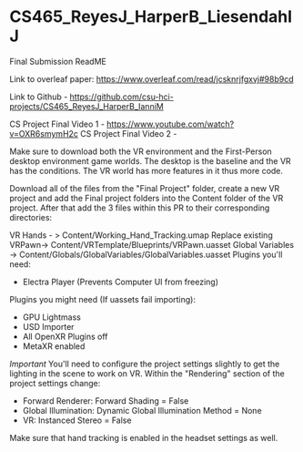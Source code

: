 # CS465_ReyesJ_HarperB_LiesendahlJ

Final Submission ReadME

Link to overleaf paper: https://www.overleaf.com/read/jcsknrjfgxvj#98b9cd

Link to Github - https://github.com/csu-hci-projects/CS465_ReyesJ_HarperB_IanniM

CS Project Final Video 1 - https://www.youtube.com/watch?v=OXR6smymH2c
CS Project Final Video 2 - 

Make sure to download both the VR environment and the First-Person desktop environment game worlds. The desktop is the baseline and the VR has the conditions. The VR world has more features in it thus more code. 

Download all of the files from the "Final Project" folder, create a new VR project and add the Final project folders into the Content folder of the VR project. After that add the 3 files within this PR to their corresponding directories:

VR Hands - > Content/Working_Hand_Tracking.umap
Replace existing VRPawn-> Content/VRTemplate/Blueprints/VRPawn.uasset
Global Variables -> Content/Globals/GlobalVariables/GlobalVariables.uasset
Plugins you'll need:
- Electra Player (Prevents Computer UI from freezing)

Plugins you might need (If uassets fail importing):
- GPU Lightmass
- USD Importer
- All OpenXR Plugins off
- MetaXR enabled


*Important*
You'll need to configure the project settings slightly to get the lighting in the scene to work on VR. Within the "Rendering" section of the project settings change:

- Forward Renderer: Forward Shading = False
- Global Illumination: Dynamic Global Illumination Method = None
- VR: Instanced Stereo = False

Make sure that hand tracking is enabled in the headset settings as well. 

